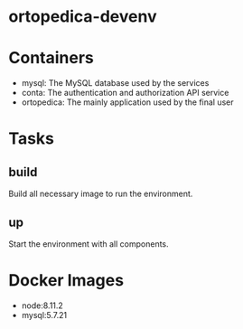 # ortopedica-devenv

# Containers

- mysql: The MySQL database used by the services
- conta: The authentication and authorization API service
- ortopedica: The mainly application used by the final user



# Tasks



## build

Build all necessary image to run the environment.



## up

Start the environment with all components.




# Docker Images

- node:8.11.2
- mysql:5.7.21